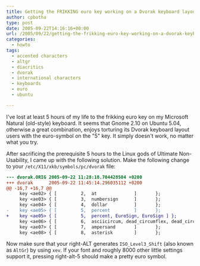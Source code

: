 ```yaml
---
title: Getting the FRIKKING euro key working on a Dvorak keyboard layout in Ubuntu 5.04
author: cpbotha
type: post
date: 2005-09-22T14:16:16+00:00
url: /2005/09/22/getting-the-frikking-euro-key-working-on-a-dvorak-keyboard-layout-in-ubuntu-504/
categories:
  - howto
tags:
  - accented characters
  - altgr
  - diacritics
  - dvorak
  - international characters
  - keyboards
  - euro
  - ubuntu

---
```


I've lost at least 5 hours of my life to the frikking euro key on my Microsoft
Natural (old-style) keyboard. It seems that Gnome 2.10 on Ubuntu 5.04,
otherwise a great combination, enjoys torturing its Dvorak keyboard layout
users with the euro-symbol on the "5" key. It simply doesn't work, no matter
what you try.

After sacrificing the prerequisite 5 hours to the Linux gods of Ultimate
Non-Usability, I came up with the following solution. Make the following change
to your `/etc/X11/xkb/symbols/pc/dvorak` file:
  
``` diff
--- dvorak.ORIG 2005-09-22 11:28:18.704428504 +0200
+++ dvorak      2005-09-22 11:45:14.296035112 +0200
@@ -16,7 +16,7 @@
     key <ae02> { [         2,  at              ]       };
     key <ae03> { [         3,  numbersign      ]       };
     key <ae04> { [         4,  dollar          ]       };
-    key <ae05> { [         5,  percent         ]       };
+    key <ae05> { [         5,  percent, EuroSign, EuroSign ] };
     key <ae06> { [         6,  asciicircum, dead_circumflex, dead_circumflex ]};
     key <ae07> { [         7,  ampersand       ]       };
     key <ae08> { [         8,  asterisk        ]       };
```

Now make sure that your right-ALT generates `ISO_Level3_Shift` (also known as
`AltGr`) by using `xev`. If your font and roughly 8000 other little settings
support it, pressing right-alt-5 should make a pretty euro symbol.
